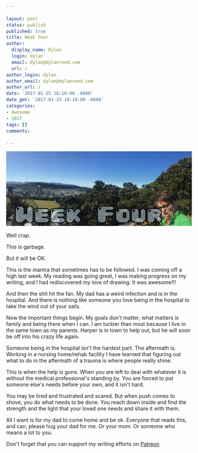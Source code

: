 ```yaml
---

layout: post
status: publish
published: true
title: Week Four
author:
  display_name: Dylan
  login: dylan
  email: dylan@dylanreed.com
  url: /
author_login: dylan
author_email: dylan@dylanreed.com
author_url: /
date: '2017-01-25 10:10:00 -0600'
date_gmt: '2017-01-25 10:10:00 -0600'
categories:
- Awesome
- 2017
tags: []
comments:

---
```

![Week Three - Dylan looking insane at the end of a panoramic of Wellington NZ](https://raw.githubusercontent.com/dylanreed/dylan.blog/gh-pages/images/weekly-blog/Weekly-Blog-Post-Four.jpg)

Well crap. 

This is garbage.

But it will be OK.

This is the mantra that sometimes has to be followed. I was coming off a high last week. My reading was going great, I was making progress on my writing, and I had rediscovered my love of drawing. It was awesome!!!

And then the shit hit the fan. My dad has a weird infection and is in the hospital. And there is nothing like someone you love being in the hospital to take the wind out of your sails. 

Now the important things begin. My goals don't matter, what matters is family and being there when I can. I am luckier than most because I live in the same town as my parents. Harper is in town to help out, but he will soon be off into his crazy life again.

Someone being in the hospital isn't the hardest part. The aftermath is. Working in a nursing home/rehab facility I have learned that figuring out what to do in the aftermath of a trauma is where people really shine. 

This is when the help is gone. When you are left to deal with whatever it is without the medical professional's standing by. You are forced to put someone else's needs before your own, and it isn't hard. 

You may be tired and frustrated and scared. But when push comes to shove, you do what needs to be done. You reach down inside and find the strength and the light that your loved one needs and share it with them. 

All I want is for my dad to come home and be ok. Everyone that reads this, and can, please hug your dad for me. Or your mom. Or someone who means a lot to you. 

Don't forget that you can support my writing efforts on [Patreon](https://www.patreon.com/dylanreed)
